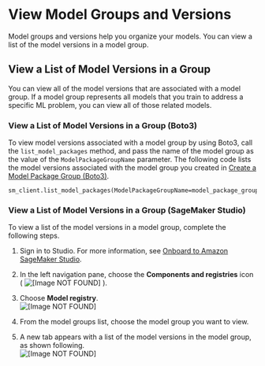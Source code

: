 # View Model Groups and Versions<a name="model-registry-view"></a>

Model groups and versions help you organize your models\. You can view a list of the model versions in a model group\.

## View a List of Model Versions in a Group<a name="model-registry-view-list"></a>

You can view all of the model versions that are associated with a model group\. If a model group represents all models that you train to address a specific ML problem, you can view all of those related models\.

### View a List of Model Versions in a Group \(Boto3\)<a name="model-registry-view-list-api"></a>

To view model versions associated with a model group by using Boto3, call the `list_model_packages` method, and pass the name of the model group as the value of the `ModelPackageGroupName` parameter\. The following code lists the model versions associated with the model group you created in [Create a Model Package Group \(Boto3\)](model-registry-model-group.md#model-registry-package-group-api)\.

```
sm_client.list_model_packages(ModelPackageGroupName=model_package_group_name)
```

### View a List of Model Versions in a Group \(SageMaker Studio\)<a name="model-registry-view-list-studio"></a>

To view a list of the model versions in a model group, complete the following steps\.

1. Sign in to Studio\. For more information, see [Onboard to Amazon SageMaker Studio](gs-studio-onboard.md)\.

1. In the left navigation pane, choose the **Components and registries** icon \( ![\[Image NOT FOUND\]](http://docs.aws.amazon.com/sagemaker/latest/dg/images/icons/Components_registries.png) \)\.

1. Choose **Model registry**\.  
![\[Image NOT FOUND\]](http://docs.aws.amazon.com/sagemaker/latest/dg/images/model_registry/model-registry.png)

1. From the model groups list, choose the model group you want to view\.

1. A new tab appears with a list of the model versions in the model group, as shown following\.  
![\[Image NOT FOUND\]](http://docs.aws.amazon.com/sagemaker/latest/dg/images/model_registry/model-versions.png)